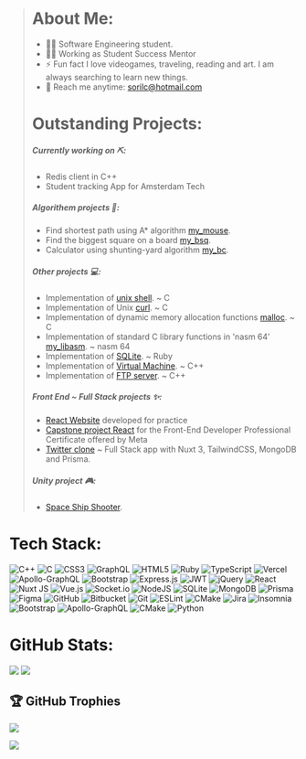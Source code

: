 
>  # About Me:
>  - 👩‍🎓 Software Engineering student.
>  - 👨‍💻 Working as Student Success Mentor
>  - ⚡ Fun fact I love videogames, traveling, reading and art. I am always searching to learn new things.
>  - 📧 Reach me anytime: sorilc@hotmail.com
> #
> # Outstanding Projects:
> ##### Currently working on ⛏️:
> - Redis client in C++
> - Student tracking App for Amsterdam Tech
> ##### Algorithem projects 🤖:
>  - Find shortest path using A* algorithm [my_mouse](https://github.com/SoraiaBarroso/My_Mouse_Project).
>  - Find the biggest square on a board [my_bsq](https://github.com/SoraiaBarroso/Bsq_Project).
>  - Calculator using shunting-yard algorithm [my_bc](https://github.com/SoraiaBarroso/Bc_Project).
> ##### Other projects 💻:
> -  Implementation of [unix shell](https://github.com/SoraiaBarroso/My_zsh). ~ C
> -  Implementation of Unix [curl](https://github.com/SoraiaBarroso/my_curl). ~ C
> -  Implementation of dynamic memory allocation functions [malloc](https://github.com/SoraiaBarroso/my_malloc). ~ C
> -  Implementation of standard C library functions in 'nasm 64' [my_libasm](https://github.com/SoraiaBarroso/my_libasm). ~ nasm 64
> -  Implementation of [SQLite](https://github.com/SoraiaBarroso/my_sqlite). ~ Ruby
> -  Implementation of [Virtual Machine](https://github.com/SoraiaBarroso/my_abstract_vm). ~ C++
> -  Implementation of [FTP server](https://github.com/SoraiaBarroso/my_ftp). ~ C++
> ##### Front End ~ Full Stack projects ✨:
> - [React Website](https://techxproject.vercel.app/) developed for practice
> - [Capstone project React](https://github.com/SoraiaBarroso/capstone_front_end) for the Front-End Developer Professional Certificate offered by Meta
> - [Twitter clone](https://github.com/SoraiaBarroso/Full_Stack_Nuxt) ~ Full Stack app with Nuxt 3, TailwindCSS, MongoDB and Prisma.
> ##### Unity project 🎮:
> - [Space Ship Shooter](https://iambluue.itch.io/space-ship-shooter).
> #
 # Tech Stack:
![C++](https://img.shields.io/badge/c++-%2300599C.svg?style=flat-square&logo=c%2B%2B&logoColor=white) ![C](https://img.shields.io/badge/c-%2300599C.svg?style=flat-square&logo=c&logoColor=white) ![CSS3](https://img.shields.io/badge/css3-%231572B6.svg?style=flat-square&logo=css3&logoColor=white) ![GraphQL](https://img.shields.io/badge/-GraphQL-E10098?style=flat-square&logo=graphql&logoColor=white) ![HTML5](https://img.shields.io/badge/html5-%23E34F26.svg?style=flat-square&logo=html5&logoColor=white) ![Ruby](https://img.shields.io/badge/ruby-%23CC342D.svg?style=flat-square&logo=ruby&logoColor=white) ![TypeScript](https://img.shields.io/badge/typescript-%23007ACC.svg?style=flat-square&logo=typescript&logoColor=white) ![Vercel](https://img.shields.io/badge/vercel-%23000000.svg?style=flat-square&logo=vercel&logoColor=white) ![Apollo-GraphQL](https://img.shields.io/badge/-ApolloGraphQL-311C87?style=flat-square&logo=apollo-graphql) ![Bootstrap](https://img.shields.io/badge/bootstrap-%238511FA.svg?style=flat-square&logo=bootstrap&logoColor=white) ![Express.js](https://img.shields.io/badge/express.js-%23404d59.svg?style=flat-square&logo=express&logoColor=%2361DAFB) ![JWT](https://img.shields.io/badge/JWT-black?style=flat-square&logo=JSON%20web%20tokens) ![jQuery](https://img.shields.io/badge/jquery-%230769AD.svg?style=flat-square&logo=jquery&logoColor=white) ![React](https://img.shields.io/badge/react-%2320232a.svg?style=flat-square&logo=react&logoColor=%2361DAFB) ![Nuxt JS](https://img.shields.io/badge/Nuxt-002E3B?style=flat-square&logo=nuxt.js&logoColor=#00DC82) ![Vue.js](https://img.shields.io/badge/vue.js-%2335495e.svg?style=flat-square&logo=vuedotjs&logoColor=%234FC08D) ![Socket.io](https://img.shields.io/badge/Socket.io-black?style=flat-square&logo=socket.io&badgeColor=010101) ![NodeJS](https://img.shields.io/badge/node.js-6DA55F?style=flat-square&logo=node.js&logoColor=white) ![SQLite](https://img.shields.io/badge/sqlite-%2307405e.svg?style=flat-square&logo=sqlite&logoColor=white) ![MongoDB](https://img.shields.io/badge/MongoDB-%234ea94b.svg?style=flat-square&logo=mongodb&logoColor=white) ![Prisma](https://img.shields.io/badge/Prisma-3982CE?style=flat-square&logo=Prisma&logoColor=white) ![Figma](https://img.shields.io/badge/figma-%23F24E1E.svg?style=flat-square&logo=figma&logoColor=white) ![GitHub](https://img.shields.io/badge/github-%23121011.svg?style=flat-square&logo=github&logoColor=white) ![Bitbucket](https://img.shields.io/badge/bitbucket-%230047B3.svg?style=flat-square&logo=bitbucket&logoColor=white) ![Git](https://img.shields.io/badge/git-%23F05033.svg?style=flat-square&logo=git&logoColor=white) ![ESLint](https://img.shields.io/badge/ESLint-4B3263?style=flat-square&logo=eslint&logoColor=white) ![CMake](https://img.shields.io/badge/CMake-%23008FBA.svg?style=flat-square&logo=cmake&logoColor=white) ![Jira](https://img.shields.io/badge/jira-%230A0FFF.svg?style=flat-square&logo=jira&logoColor=white) ![Insomnia](https://img.shields.io/badge/Insomnia-black?style=flat-square&logo=insomnia&logoColor=5849BE) ![Bootstrap](https://img.shields.io/badge/bootstrap-%238511FA.svg?style=flat-square&logo=bootstrap&logoColor=white) ![Apollo-GraphQL](https://img.shields.io/badge/-ApolloGraphQL-311C87?style=flat-square&logo=apollo-graphql) ![CMake](https://img.shields.io/badge/CMake-%23008FBA.svg?style=flat-square&logo=cmake&logoColor=white) ![Python](https://img.shields.io/badge/python-3670A0?style=flat-square&logo=python&logoColor=ffdd54)
###
 #
 # GitHub Stats:
![](https://github-readme-streak-stats.herokuapp.com/?user=soraiaBarroso&theme=tokyonight&hide_border=true)
![](https://github-readme-stats.vercel.app/api/top-langs/?username=soraiaBarroso&theme=tokyonight&hide_border=true&include_all_commits=true&count_private=false&layout=compact)

## 🏆 GitHub Trophies
![](https://github-profile-trophy.vercel.app/?username=soraiaBarroso&theme=tokyonight&no-frame=true&no-bg=true&margin-w=4)

[![](https://visitcount.itsvg.in/api?id=soraiaBarroso&label=Profile%20Views&color=1&icon=0&pretty=true)](https://visitcount.itsvg.in)

<!-- Proudly created with GPRM ( https://gprm.itsvg.in ) -->
